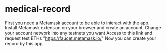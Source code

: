 # medical-record
First you need a Metamask account to be able to interact with the app.
Install Metamask extension on your browser and create an account.
Change your account network into any testnets you want
Access to this link and request test ETHs "https://faucet.metamask.io/"
Now you can create your record by this app.
